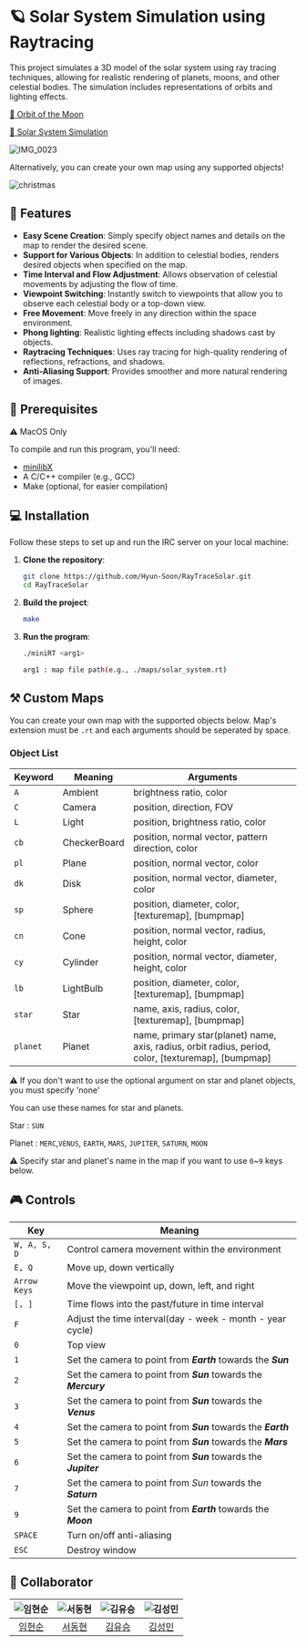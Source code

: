 # 🪐 Solar System Simulation using Raytracing

This project simulates a 3D model of the solar system using ray tracing techniques, allowing for realistic rendering of planets, moons, and other celestial bodies. The simulation includes representations of orbits and lighting effects.

[🎥 Orbit of the Moon](https://youtu.be/aCWGztJvIAc?si=wWXhDJo0T5ZaGUyc)

[🎥 Solar System Simulation](https://youtu.be/lytyF9gdKbI?si=RHzfQMiQUu2pxVZC)

![IMG_0023](https://github.com/user-attachments/assets/5c9d0660-3761-44b2-aa8f-c31f2e2e8232)

Alternatively, you can create your own map using any supported objects!

![christmas](https://github.com/user-attachments/assets/0932659f-2247-450a-aac0-93feaaba8a04)

## 🚀 Features

- **Easy Scene Creation**: Simply specify object names and details on the map to render the desired scene.
- **Support for Various Objects**: In addition to celestial bodies, renders desired objects when specified on the map.
- **Time Interval and Flow Adjustment**: Allows observation of celestial movements by adjusting the flow of time.
- **Viewpoint Switching**: Instantly switch to viewpoints that allow you to observe each celestial body or a top-down view.
- **Free Movement**: Move freely in any direction within the space environment.
- **Phong lighting**: Realistic lighting effects including shadows cast by objects.
- **Raytracing Techniques**: Uses ray tracing for high-quality rendering of reflections, refractions, and shadows.
- **Anti-Aliasing Support**: Provides smoother and more natural rendering of images.

## 📜 Prerequisites

⚠️ MacOS Only

To compile and run this program, you'll need:

- [minilibX](https://github.com/42Paris/minilibx-linux)
- A C/C++ compiler (e.g., GCC)
- Make (optional, for easier compilation)


## 💻 Installation

Follow these steps to set up and run the IRC server on your local machine:

1. **Clone the repository**:
    ```bash
    git clone https://github.com/Hyun-Soon/RayTraceSolar.git
    cd RayTraceSolar
    ```

2. **Build the project**:
    ```bash
    make
    ```

3. **Run the program**:
    ```bash
    ./miniRT <arg1>

    arg1 : map file path(e.g., ./maps/solar_system.rt)
    ```

## ⚒️ Custom Maps

You can create your own map with the supported objects below. Map's extension must be `.rt` and each arguments should be seperated by space.

### Object List

|Keyword|Meaning|Arguments|
|-------|-------|---------|
|`A`|Ambient|brightness ratio, color|
|`C`|Camera|position, direction, FOV|
|`L`|Light| position, brightness ratio, color|
|`cb`|CheckerBoard|position, normal vector, pattern direction, color|
|`pl`|Plane|position, normal vector, color|
|`dk`|Disk|position, normal vector, diameter, color|
|`sp`|Sphere|position, diameter, color, [texturemap], [bumpmap]|
|`cn`|Cone|position, normal vector, radius, height, color|
|`cy`|Cylinder|position, normal vector, diameter, height, color|
|`lb`|LightBulb|position, diameter, color, [texturemap], [bumpmap]|
|`star`|Star|name, axis, radius, color, [texturemap], [bumpmap]|
|`planet`|Planet|name, primary star(planet) name, axis, radius, orbit radius, period, color, [texturemap], [bumpmap]|

⚠️ If you don't want to use the optional argument on star and planet objects, you must specify 'none'

You can use these names for star and planets.

Star : `SUN`

Planet : `MERC`,`VENUS`, `EARTH`, `MARS`, `JUPITER`, `SATURN`, `MOON` 

⚠️ Specify star and planet's name in the map if you want to use `0`~`9` keys below.

## 🎮 Controls

|Key|Meaning|
|---|-------|
|`W, A, S, D`|Control camera movement within the environment|
|`E, Q`|Move up, down vertically|
|`Arrow Keys`|Move the viewpoint up, down, left, and right|
|`[, ]`|Time flows into the past/future in time interval|
|`F`|Adjust the time interval(day - week - month - year cycle)|
|`0`|Top view|
|`1`|Set the camera to point from _**Earth**_ towards the _**Sun**_|
|`2`|Set the camera to point from _**Sun**_ towards the _**Mercury**_|
|`3`|Set the camera to point from _**Sun**_ towards the _**Venus**_|
|`4`|Set the camera to point from _**Sun**_ towards the _**Earth**_|
|`5`|Set the camera to point from _**Sun**_ towards the _**Mars**_|
|`6`|Set the camera to point from _**Sun**_ towards the _**Jupiter**_|
|`7`|Set the camera to point from _Sun_ towards the _**Saturn**_|
|`9`|Set the camera to point from _**Earth**_ towards the _**Moon**_|
|`SPACE`|Turn on/off anti-aliasing|
|`ESC`|Destroy window|


## 🙌 Collaborator
|![임현순](https://avatars.githubusercontent.com/u/66724166)|![서동현](https://avatars.githubusercontent.com/u/108206977)|![김유승](https://avatars.githubusercontent.com/u/127705483)|![김성민](https://avatars.githubusercontent.com/u/128010957)|
|:-:|:-:|:-:|:-:|
|[임현순](https://github.com/Hyun-Soon)|[서동현](https://github.com/west-eastH)|[김유승](https://github.com/yusekim)|[김성민](https://github.com/sungmiki42)|
